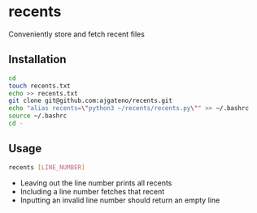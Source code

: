 # recents
Conveniently store and fetch recent files

## Installation
```bash
cd
touch recents.txt
echo >> recents.txt
git clone git@github.com:ajgateno/recents.git
echo "alias recents=\"python3 ~/recents/recents.py\"" >> ~/.bashrc
source ~/.bashrc
cd -
```

## Usage
```bash
recents [LINE_NUMBER]
```

- Leaving out the line number prints all recents
- Including a line number fetches that recent
- Inputting an invalid line number should return an empty line
